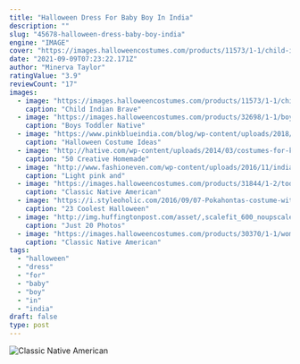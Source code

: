 ```yaml
---
title: "Halloween Dress For Baby Boy In India"
description: ""
slug: "45678-halloween-dress-baby-boy-india"
engine: "IMAGE"
cover: "https://images.halloweencostumes.com/products/11573/1-1/child-indian-brave-costume.jpg"
date: "2021-09-09T07:23:22.171Z"
author: "Minerva Taylor"
ratingValue: "3.9"
reviewCount: "17"
images:
  - image: "https://images.halloweencostumes.com/products/11573/1-1/child-indian-brave-costume.jpg"
    caption: "Child Indian Brave"
  - image: "https://images.halloweencostumes.com/products/32698/1-1/boys-toddler-indian-costume.jpg"
    caption: "Boys Toddler Native"
  - image: "https://www.pinkblueindia.com/blog/wp-content/uploads/2018/10/baby-and-kids-Halloween-costume.jpg"
    caption: "Halloween Costume Ideas"
  - image: "http://hative.com/wp-content/uploads/2014/03/costumes-for-kids/47-little-girl-pocahontas-costume.jpg"
    caption: "50 Creative Homemade"
  - image: "http://www.fashioneven.com/wp-content/uploads/2016/11/indian-bridal-wedding-sarees-32-745x1024.jpg"
    caption: "Light pink and"
  - image: "https://images.halloweencostumes.com/products/31844/1-2/toddler-give-thanks-indian-costume.jpg"
    caption: "Classic Native American"
  - image: "https://i.styleoholic.com/2016/09/07-Pokahontas-costume-with-a-feather-headband.jpg"
    caption: "23 Coolest Halloween"
  - image: "http://img.huffingtonpost.com/asset/,scalefit_600_noupscale/57ebd7b91700004007ac7d10.jpeg"
    caption: "Just 20 Photos"
  - image: "https://images.halloweencostumes.com/products/30370/1-1/womens-plus-size-classic-indian-maiden-costume.jpg"
    caption: "Classic Native American"
tags:
  - "halloween"
  - "dress"
  - "for"
  - "baby"
  - "boy"
  - "in"
  - "india"
draft: false
type: post
---
```



![Classic Native American](https://images.halloweencostumes.com/products/31844/1-2/toddler-give-thanks-indian-costume.jpg "Classic Native American")


<!--inArticleAds-->

<!--galleryOne-->


<!--inArticleAds-->

<!--galleryTwo-->


<!--galleryThree-->

